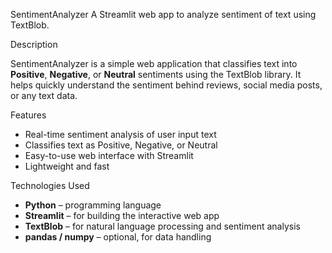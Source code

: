 SentimentAnalyzer
A Streamlit web app to analyze sentiment of text using TextBlob.

Description

SentimentAnalyzer is a simple web application that classifies text into **Positive**, **Negative**, or **Neutral** sentiments using the TextBlob library. It helps quickly understand the sentiment behind reviews, social media posts, or any text data.

Features
- Real-time sentiment analysis of user input text
- Classifies text as Positive, Negative, or Neutral
- Easy-to-use web interface with Streamlit
- Lightweight and fast

Technologies Used
- **Python** – programming language  
- **Streamlit** – for building the interactive web app  
- **TextBlob** – for natural language processing and sentiment analysis  
- **pandas / numpy** – optional, for data handling

